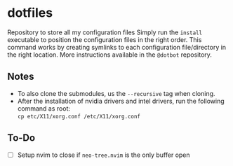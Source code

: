# dotfiles
Repository to store all my configuration files
Simply run the `install` executable to position the configuration files in the right order.
This command works by creating symlinks to each configuration file/directory in the right location.
More instructions available in the `@dotbot` repository.

## Notes
- To also clone the submodules, us the `--recursive` tag when cloning.
- After the installation of nvidia drivers and intel drivers, run the following command as root:\
`cp etc/X11/xorg.conf /etc/X11/xorg.conf`

## To-Do
- [ ] Setup nvim to close if `neo-tree.nvim` is the only buffer open
